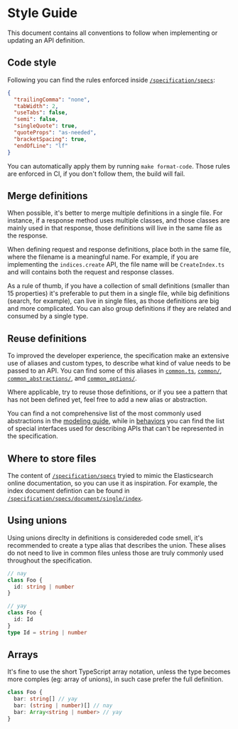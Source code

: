 # Style Guide

This document contains all conventions to follow when implementing or updating an API definition.

## Code style

Following you can find the rules enforced inside [`/specification/specs`](../specification/specs):

```json
{
  "trailingComma": "none",
  "tabWidth": 2,
  "useTabs": false,
  "semi": false,
  "singleQuote": true,
  "quoteProps": "as-needed",
  "bracketSpacing": true,
  "endOfLine": "lf"
}
```

You can automatically apply them by running `make format-code`.
Those rules are enforced in CI, if you don't follow them, the build will fail.

## Merge definitions

When possible, it's better to merge multiple definitions in a single file.
For instance, if a response method uses multiple classes, and those classes
are mainly used in that response, those definitions will live in the same
file as the response.

When defining request and response definitions, place both in the same file,
where the filename is a meaningful name. For example, if you are implementing
the `indices.create` API, the file name will be `CreateIndex.ts` and will
contains both the request and response classes.

As a rule of thumb, if you have a collection of small definitions (smaller than 15 properties)
it's preferable to put them in a single file, while big definitions (search, for example),
can live in single files, as those definitions are big and more complicated.
You can also group definitions if they are related and consumed by a single type.

## Reuse definitions

To improved the developer experience, the specification make an extensive use
of aliases and custom types, to describe what kind of value needs to be passed
to an API. You can find some of this aliases in [`common.ts`](../specification/specs/common.ts),
[`common/`](../specification/specs/common/), [`common_abstractions/`](../specification/specs/common_abstractions/),
and [`common_options/`](../specification/specs/common_options/).

Where applicable, try to reuse those definitions, or if you see a pattern that
has not been defined yet, feel free to add a new alias or abstraction.

You can find a not comprehensive list of the most commonly used abstractions
in the [modeling guide](./modeling-guide.md), while in [behaviors](./behaviors.md)
you can find the list of special interfaces used for describing APIs that can't be
represented in the specification.

## Where to store files

The content of [`/specification/specs`](../specification/specs)
tryied to mimic the Elasticsearch online documentation, so you can use it as inspiration.
For example, the index document defintion can be found in
[`/specification/specs/document/single/index`](../specification/specs/document/single/index).

## Using unions

Using unions direclty in definitions is considereded code smell, it's recommended to create
a type alias that describes the union. These alises do not need to live in common files
unless those are truly commonly used throughout the specification.

```ts
// nay
class Foo {
  id: string | number
}

// yay
class Foo {
  id: Id
}
type Id = string | number
```

## Arrays

It's fine to use the short TypeScript array notation, unless the type
becomes more comples (eg: array of unions), in such case prefer the full definition.

```ts
class Foo {
  bar: string[] // yay
  bar: (string | number)[] // nay
  bar: Array<string | number> // yay
}
```
